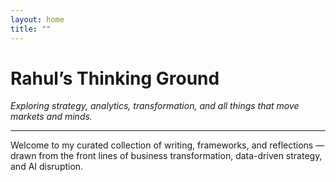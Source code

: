 ```yaml
---
layout: home
title: ""
---
```


# Rahul’s Thinking Ground

_Exploring strategy, analytics, transformation, and all things that move markets and minds._

---

Welcome to my curated collection of writing, frameworks, and reflections — drawn from the front lines of business transformation, data-driven strategy, and AI disruption.
